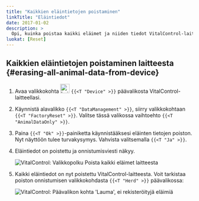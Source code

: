 ```yaml
---
title: "Kaikkien eläintietojen poistaminen"
linkTitle: "Eläintiedot"
date: 2017-01-02
description: >
  Opi, kuinka poistaa kaikki eläimet ja niiden tiedot VitalControl-laitteestasi.
luokat: [Reset]
---
```

## Kaikkien eläintietojen poistaminen laitteesta {#erasing-all-animal-data-from-device}

1. Avaa valikkokohta <img src="/icons/device.svg" width="25" align="bottom" alt="Laite" /> `{{<T "Device" >}}` päävalikosta VitalControl-laitteellasi.

1. Käynnistä alavalikko `{{<T "DataManagement" >}}`, siirry valikkokohtaan `{{<T "FactoryReset" >}}`. Valitse tässä valikossa vaihtoehto `{{<T "AnimalDataOnly" >}}`.

1. Paina `{{<T "Ok" >}}`-painiketta käynnistääksesi eläinten tietojen poiston. Nyt näyttöön tulee turvakysymys. Vahvista valitsemalla `{{<T "Ja" >}}`.

1. Eläintiedot on poistettu ja onnistumisviesti näkyy.

   ![VitalControl: Valikkopolku Poista kaikki eläimet laitteesta](../images/eraseanimals.png "Poista kaikki eläimet")

1. Kaikki eläintiedot on nyt poistettu VitalControl-laitteesta. Voit tarkistaa poiston onnistumisen valikkokohdasta `{{<T "Herd" >}}` päävalikossa:

   ![VitalControl: Päävalikon kohta 'Lauma', ei rekisteröityjä eläimiä](../images/no-animals.png "Ei rekisteröityjä eläimiä")
